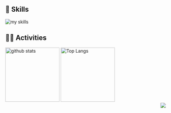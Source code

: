 <!-- 1. GitHub usernameを変更 -->



<!-- 2. プロフィールや連絡先を変更 -->
<!-- 
## <img src="https://media.giphy.com/media/hvRJCLFzcasrR4ia7z/giphy.gif" width="28"> Hi there

-  I'm a web engineer.
-  My profile page: https://t4ni-xp.vercel.app/
<br>
 -->

<!-- 3. 好きな技術スタックに変更 -->
<!-- ライトモート：theme=light, ダークモート：theme=dark -->
<!-- アイコンの選択肢一覧：https://arc.net/l/quote/zizyykfh -->
## 🌱 Skills
<img alt="my skills" src="https://skillicons.dev/icons?theme=dark&perline=7&i=react,next,python,js,ts,html,css" />
<br>


<!-- 4. GitHub usernameを変更, 2箇所 -->
<!-- ライトモート：theme=light, ダークモート：theme=vue-dark  -->
## 🏃‍♀️ Activities
<div align="left"> 
  <img alt="github stats" height="170px" src="https://github-readme-stats.vercel.app/api/top-langs/?username=t4ni-XP&theme=radical&layout=compact&count_private=true" />
  <img alt="Top Langs" height="170px" src="https://github-readme-stats.vercel.app/api?username=t4ni-XP&theme=radical&layout=compact&count_private=true" />
</div>

<div align="right">
  <img src="https://komarev.com/ghpvc/?username=t4ni-XP" />
</div>

<!--
This repository is a ✨ _special_ ✨ repository because its `README.md` (this file) appears on your GitHub profile.

Here are some ideas to get you started:

- 🔭 I’m currently working on ...
- 🌱 I’m currently learning ...
- 👯 I’m looking to collaborate on ...
- 🤔 I’m looking for help with ...
- 💬 Ask me about ...
- 📫 How to reach me: ...
- 😄 Pronouns: ...
- ⚡ Fun fact: ...
-->

